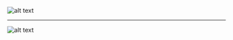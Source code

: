 ![alt text](https://github.com/sherlock-wings/snowflake_sandbox/blob/bug_fix/reconfigure_rbac_scripts/RBAC/miro/functional_role_diagram.jpg)

---

![alt text](https://github.com/sherlock-wings/snowflake_sandbox/blob/bug_fix/reconfigure_rbac_scripts/RBAC/miro/environment_structure.jpg)
